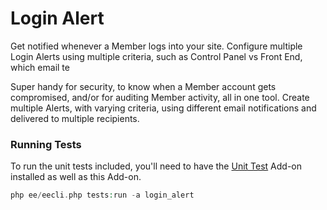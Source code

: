 # Login Alert

Get notified whenever a Member logs into your site. Configure multiple Login Alerts using multiple criteria, such as Control Panel vs Front End, which email te

Super handy for security, to know when a Member account gets compromised, and/or for auditing Member activity, all in one tool. Create multiple Alerts, with varying criteria, using different email notifications and delivered to multiple recipients. 

### Running Tests

To run the unit tests included, you'll need to have the [Unit Test](https://expressionengine.com/add-ons/unit-tests "Unit Test") Add-on installed as well as this Add-on. 

```php
php ee/eecli.php tests:run -a login_alert
```